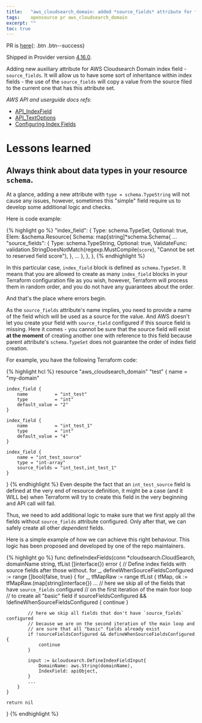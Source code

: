 ```yaml
---
title:   "aws_cloudsearch_domain: added *source_fields* attribute for *index_field*"
tags:    opensource pr aws_cloudsearch_domain
excerpt: ""
toc: true
---
```


PR is [here][pr]{: .btn .btn--success}

Shipped in Provider version [4.16.0](https://github.com/hashicorp/terraform-provider-aws/releases/tag/v4.16.0).

Adding new auxiliary attribute for AWS Cloudsearch Domain index field - `source_fields`. It will allow us to have some sort
of inheritance within index fields - the use of the `source_fields` will copy a value from the source filed to the current
one that has this attribute set.

*AWS API and userguide docs refs:*
- [API_IndexField](https://docs.aws.amazon.com/cloudsearch/latest/developerguide/API_IndexField.html)
- [API_TextOptions](https://docs.aws.amazon.com/cloudsearch/latest/developerguide/API_TextOptions.html)
- [Configuring Index Fields](https://docs.aws.amazon.com/cloudsearch/latest/developerguide/configuring-index-fields.html)

# Lessons learned

## Always think about data types in your resource `schema`.

At a glance, adding a new attribute with `type = schema.TypeString` will not cause any issues, however, sometimes this
"simple" field require us to develop some additional logic and checks.

Here is code example:

{% highlight go %}
"index_field": {
    Type:     schema.TypeSet,
    Optional: true,
    Elem: &schema.Resource{
        Schema: map[string]*schema.Schema{
            ...
            "source_fields": {
                Type:         schema.TypeString,
                Optional:     true,
                ValidateFunc: validation.StringDoesNotMatch(regexp.MustCompile(`score`), "Cannot be set to reserved field score"),
            },
            ...
        },
    },
},
{% endhighlight %}

In this particular case, `index_field` block is defined as `schema.TypeSet`. It means that you are allowed to create as many `index_field`
blocks in your Terraform configuration file as you wish, however, Terraform will process them in random order, and you do
not have any guarantees about the order.

And that's the place where errors begin.

As the `source_fields` attribute's name implies, you need to provide a name of the field which will be used as a source for the 
value. And AWS doesn't let you create your field with `source_field` configured if this source field is missing. Here it comes - 
you cannot be sure that the source field will exist **at the moment** of creating another one with reference to this
field because parent attribute's `schema.TypeSet` does not guarantee the order of index field creation.

For example, you have the following Terraform code:

{% highlight hcl %}
resource "aws_cloudsearch_domain" "test" {
    name = "my-domain"

    index_field {
        name          = "int_test"
        type          = "int"
        default_value = "2"
    }

    index_field {
        name          = "int_test_1"
        type          = "int"
        default_value = "4"
    }

    index_field {
        name = "int_test_source"
        type = "int-array"
        source_fields = "int_test,int_test_1"
    }
}
{% endhighlight %}
Even despite the fact that an `int_test_source` field is defined at the very end of resource definition, it might be a case
(and it WILL be) when Terraform will try to create this field in the very beginning and API call will fail. 

Thus, we need to add additional logic to make sure that we first apply all the fields without `source_fields` attribute configured.
Only after that, we can safely create all other *dependent* fields.

Here is a simple example of how we can achieve this right behaviour. This logic has been proposed and developed by one
of the repo maintainers. 

{% highlight go %}
func defineIndexFields(conn *cloudsearch.CloudSearch, domainName string, tfList []interface{}) error {
    // Define index fields with source fields after those without.
    for _, defineWhenSourceFieldsConfigured := range []bool{false, true} {
        for _, tfMapRaw := range tfList {
            tfMap, ok := tfMapRaw.(map[string]interface{})
            ...
            // here we skip all of the fields that have `source_fields` configured
            // on the first iteration of the main foor loop
            // to create all "basic" field
           if sourceFieldsConfigured && !defineWhenSourceFieldsConfigured {
                continue
            }

            // here we skip all fields that don't have `source_fields` configured
            // because we are on the second iteration of the main loop and
            // are sure that all "basic" fields already exist
            if !sourceFieldsConfigured && defineWhenSourceFieldsConfigured {
                continue
            }
    
            input := &cloudsearch.DefineIndexFieldInput{
                DomainName: aws.String(domainName),
                IndexField: apiObject,
            }
            ...
        }
    }

    return nil
}
{% endhighlight %}

[pr]: https://github.com/hashicorp/terraform-provider-aws/pull/24915
